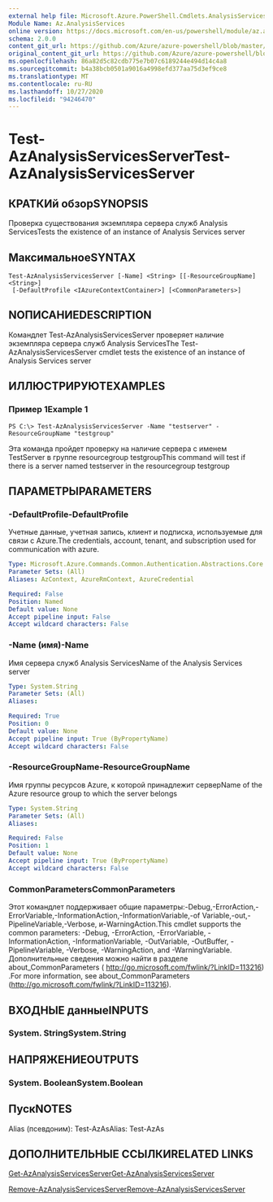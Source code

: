 ```yaml
---
external help file: Microsoft.Azure.PowerShell.Cmdlets.AnalysisServices.dll-Help.xml
Module Name: Az.AnalysisServices
online version: https://docs.microsoft.com/en-us/powershell/module/az.analysisservices/test-azanalysisservicesserver
schema: 2.0.0
content_git_url: https://github.com/Azure/azure-powershell/blob/master/src/AnalysisServices/AnalysisServices/help/Test-AzAnalysisServicesServer.md
original_content_git_url: https://github.com/Azure/azure-powershell/blob/master/src/AnalysisServices/AnalysisServices/help/Test-AzAnalysisServicesServer.md
ms.openlocfilehash: 86a82d5c82cdb775e7b07c6189244e494d14c4a8
ms.sourcegitcommit: b4a38bcb0501a9016a4998efd377aa75d3ef9ce8
ms.translationtype: MT
ms.contentlocale: ru-RU
ms.lasthandoff: 10/27/2020
ms.locfileid: "94246470"
---
```

# <span data-ttu-id="17f6b-101">Test-AzAnalysisServicesServer</span><span class="sxs-lookup"><span data-stu-id="17f6b-101">Test-AzAnalysisServicesServer</span></span>

## <span data-ttu-id="17f6b-102">КРАТКИй обзор</span><span class="sxs-lookup"><span data-stu-id="17f6b-102">SYNOPSIS</span></span>
<span data-ttu-id="17f6b-103">Проверка существования экземпляра сервера служб Analysis Services</span><span class="sxs-lookup"><span data-stu-id="17f6b-103">Tests the existence of an instance of Analysis Services server</span></span>

## <span data-ttu-id="17f6b-104">Максимальное</span><span class="sxs-lookup"><span data-stu-id="17f6b-104">SYNTAX</span></span>

```
Test-AzAnalysisServicesServer [-Name] <String> [[-ResourceGroupName] <String>]
 [-DefaultProfile <IAzureContextContainer>] [<CommonParameters>]
```

## <span data-ttu-id="17f6b-105">NОПИСАНИЕ</span><span class="sxs-lookup"><span data-stu-id="17f6b-105">DESCRIPTION</span></span>
<span data-ttu-id="17f6b-106">Командлет Test-AzAnalysisServicesServer проверяет наличие экземпляра сервера служб Analysis Services</span><span class="sxs-lookup"><span data-stu-id="17f6b-106">The Test-AzAnalysisServicesServer cmdlet tests the existence of an instance of Analysis Services server</span></span>

## <span data-ttu-id="17f6b-107">ИЛЛЮСТРИРУЮТ</span><span class="sxs-lookup"><span data-stu-id="17f6b-107">EXAMPLES</span></span>

### <span data-ttu-id="17f6b-108">Пример 1</span><span class="sxs-lookup"><span data-stu-id="17f6b-108">Example 1</span></span>
```
PS C:\> Test-AzAnalysisServicesServer -Name "testserver" -ResourceGroupName "testgroup"
```

<span data-ttu-id="17f6b-109">Эта команда пройдет проверку на наличие сервера с именем TestServer в группе resourcegroup testgroup</span><span class="sxs-lookup"><span data-stu-id="17f6b-109">This command will test if there is a server named testserver in the resourcegroup testgroup</span></span>

## <span data-ttu-id="17f6b-110">ПАРАМЕТРЫ</span><span class="sxs-lookup"><span data-stu-id="17f6b-110">PARAMETERS</span></span>

### <span data-ttu-id="17f6b-111">-DefaultProfile</span><span class="sxs-lookup"><span data-stu-id="17f6b-111">-DefaultProfile</span></span>
<span data-ttu-id="17f6b-112">Учетные данные, учетная запись, клиент и подписка, используемые для связи с Azure.</span><span class="sxs-lookup"><span data-stu-id="17f6b-112">The credentials, account, tenant, and subscription used for communication with azure.</span></span>

```yaml
Type: Microsoft.Azure.Commands.Common.Authentication.Abstractions.Core.IAzureContextContainer
Parameter Sets: (All)
Aliases: AzContext, AzureRmContext, AzureCredential

Required: False
Position: Named
Default value: None
Accept pipeline input: False
Accept wildcard characters: False
```

### <span data-ttu-id="17f6b-113">-Name (имя)</span><span class="sxs-lookup"><span data-stu-id="17f6b-113">-Name</span></span>
<span data-ttu-id="17f6b-114">Имя сервера служб Analysis Services</span><span class="sxs-lookup"><span data-stu-id="17f6b-114">Name of the Analysis Services server</span></span>

```yaml
Type: System.String
Parameter Sets: (All)
Aliases:

Required: True
Position: 0
Default value: None
Accept pipeline input: True (ByPropertyName)
Accept wildcard characters: False
```

### <span data-ttu-id="17f6b-115">-ResourceGroupName</span><span class="sxs-lookup"><span data-stu-id="17f6b-115">-ResourceGroupName</span></span>
<span data-ttu-id="17f6b-116">Имя группы ресурсов Azure, к которой принадлежит сервер</span><span class="sxs-lookup"><span data-stu-id="17f6b-116">Name of the Azure resource group to which the server belongs</span></span>

```yaml
Type: System.String
Parameter Sets: (All)
Aliases:

Required: False
Position: 1
Default value: None
Accept pipeline input: True (ByPropertyName)
Accept wildcard characters: False
```

### <span data-ttu-id="17f6b-117">CommonParameters</span><span class="sxs-lookup"><span data-stu-id="17f6b-117">CommonParameters</span></span>
<span data-ttu-id="17f6b-118">Этот командлет поддерживает общие параметры:-Debug,-ErrorAction,-ErrorVariable,-InformationAction,-InformationVariable,-of Variable,-out,-PipelineVariable,-Verbose, и-WarningAction.</span><span class="sxs-lookup"><span data-stu-id="17f6b-118">This cmdlet supports the common parameters: -Debug, -ErrorAction, -ErrorVariable, -InformationAction, -InformationVariable, -OutVariable, -OutBuffer, -PipelineVariable, -Verbose, -WarningAction, and -WarningVariable.</span></span> <span data-ttu-id="17f6b-119">Дополнительные сведения можно найти в разделе about_CommonParameters ( http://go.microsoft.com/fwlink/?LinkID=113216) .</span><span class="sxs-lookup"><span data-stu-id="17f6b-119">For more information, see about_CommonParameters (http://go.microsoft.com/fwlink/?LinkID=113216).</span></span>

## <span data-ttu-id="17f6b-120">ВХОДНЫЕ данные</span><span class="sxs-lookup"><span data-stu-id="17f6b-120">INPUTS</span></span>

### <span data-ttu-id="17f6b-121">System. String</span><span class="sxs-lookup"><span data-stu-id="17f6b-121">System.String</span></span>

## <span data-ttu-id="17f6b-122">НАПРЯЖЕНИЕ</span><span class="sxs-lookup"><span data-stu-id="17f6b-122">OUTPUTS</span></span>

### <span data-ttu-id="17f6b-123">System. Boolean</span><span class="sxs-lookup"><span data-stu-id="17f6b-123">System.Boolean</span></span>

## <span data-ttu-id="17f6b-124">Пуск</span><span class="sxs-lookup"><span data-stu-id="17f6b-124">NOTES</span></span>
<span data-ttu-id="17f6b-125">Alias (псевдоним): Test-AzAs</span><span class="sxs-lookup"><span data-stu-id="17f6b-125">Alias: Test-AzAs</span></span>

## <span data-ttu-id="17f6b-126">ДОПОЛНИТЕЛЬНЫЕ ССЫЛКИ</span><span class="sxs-lookup"><span data-stu-id="17f6b-126">RELATED LINKS</span></span>

[<span data-ttu-id="17f6b-127">Get-AzAnalysisServicesServer</span><span class="sxs-lookup"><span data-stu-id="17f6b-127">Get-AzAnalysisServicesServer</span></span>](./Get-AzAnalysisServicesServer.md)

[<span data-ttu-id="17f6b-128">Remove-AzAnalysisServicesServer</span><span class="sxs-lookup"><span data-stu-id="17f6b-128">Remove-AzAnalysisServicesServer</span></span>](./Remove-AzAnalysisServicesServer.md)
